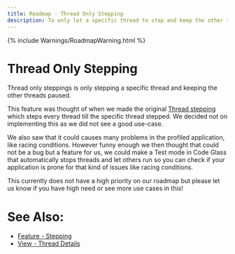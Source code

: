 ```yaml
---
title: Roadmap - Thread Only Stepping
description: To only let a specific thread to step and keep the other threads paused.
---
```

{% include Warnings/RoadmapWarning.html %}

# Thread Only Stepping
Thread only steppings is only stepping a specific thread and keeping the other threads paused.

This feature was thought of when we made the original [Thread stepping](../features/ApplicationInstanceStepping.md#thread-stepping) which steps every thread till the specific thread stepped.
We decided not on implementing this as we did not see a good use-case. 

We also saw that it could causes many problems in the profiled application, like racing conditions.
However funny enough we then thought that could not be a bug but a feature for us, we could make a Test mode in Code Glass that automatically stops threads and let others run so you can check if your application is prone for that kind of issues like racing conditions.

This currently does not have a high priority on our roadmap but please let us know if you have high need or see more use cases in this!



# See Also:
- [Feature - Stepping](/docs/features/ApplicationInstanceStepping.md)
- [View - Thread Details](/docs/views/ApplicationInstanceDockWindow/ThreadDetailsView.md)